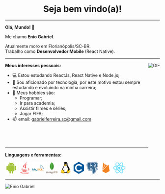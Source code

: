 <h1 align="center"> Seja bem vindo(a)! </h1>
<hr />
<p align="left" > 
  <b>Olá, Mundo! 👋</b>
</p>
<p align="left" >
Me chamo <b> Enio Gabriel</b>.
</p>
<p align="left" >
Atualmente moro em Florianópolis/SC-BR.<br />
Trabalho como <b>Desenvolvedor Mobile</b> (React Native).
</p>
</p>
<hr />

<img align="right" alt="GIF" src="https://i.pinimg.com/originals/e4/26/70/e426702edf874b181aced1e2fa5c6cde.gif" height="325" />

**Meus interesses pessoais:**

- 💻 Estou estudando ReactJs, React Native e Node.js;
- 💼 Sou aficionado por tecnologia, por este motivo estou sempre estudando e evoluindo na minha carreira;
- 👾 Meus hobbies são:
  - Programar;
  - Ir para academia;
  - Assistir filmes e séries;
  - Jogar FIFA;
- 📫 email: gabrielferreira.sc@gmail.com
<br />
<br />
<br />

<hr />

<p align="left" > 
  <b>Linguagens e ferramentas:</b>
</p>

<p align="left">
<img src="https://raw.githubusercontent.com/devicons/devicon/master/icons/android/android-plain.svg" alt="android" width="40" height="40"/>
<img src="https://raw.githubusercontent.com/devicons/devicon/master/icons/java/java-plain.svg" alt="java" width="40" height="40"/> 
<img src="https://raw.githubusercontent.com/devicons/devicon/master/icons/mysql/mysql-original-wordmark.svg" alt="mysql" width="40" height="40"/> 
<img src="https://raw.githubusercontent.com/devicons/devicon/master/icons/mongodb/mongodb-original-wordmark.svg" alt="mongodb" width="40" height="40"/> 
<img src="https://raw.githubusercontent.com/devicons/devicon/master/icons/linux/linux-original.svg" alt="linux" width="40" height="40" />
<img src="https://raw.githubusercontent.com/devicons/devicon/master/icons/c/c-plain.svg" alt="C" width="40" height="40" />
<img src="https://raw.githubusercontent.com/devicons/devicon/master/icons/postgresql/postgresql-plain.svg" alt="postgresql" width="40" height="40" />
<img src="https://raw.githubusercontent.com/devicons/devicon/master/icons/firebase/firebase-plain.svg" alt="firebase" width="40" height="40" />
<img src="https://raw.githubusercontent.com/devicons/devicon/master/icons/react/react-original.svg" alt="react" width="40" height="40" />
</p>
<hr />

<p>
  <img align="left" src="https://github-readme-stats.vercel.app/api/top-langs/?username=EnioGabriel&layout=compact&theme=graywhite&title_color=268bd2" alt="Enio Gabriel" />
</p>
